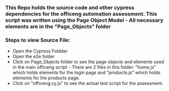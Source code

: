 ### This Repo holds the source code and other cypress dependencies for the officeng automation assessment. This script was written using the Page Object Model - All necessary elements are in the "Page_Objects" folder

### Steps to view Source File:
- Open the Cypress Foldder
- Open the e2e folder
- Click on Page_Objects folder to see the page objects and elements used in the main officeng script - There are 2 files in this folder: "home.js" which holds elements for the login page and "products.js" which holds elements for the products page.
- Click on "officeng.cy.js" to see the actual test script for the assessment.
